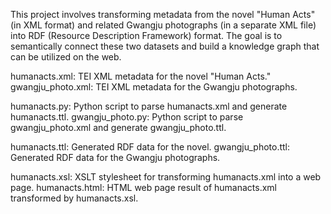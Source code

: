 This project involves transforming metadata from the novel "Human Acts" (in XML format) and related Gwangju photographs (in a separate XML file) into RDF (Resource Description Framework) format. The goal is to semantically connect these two datasets and build a knowledge graph that can be utilized on the web.

humanacts.xml: TEI XML metadata for the novel "Human Acts."
gwangju_photo.xml: TEI XML metadata for the Gwangju photographs.

humanacts.py: Python script to parse humanacts.xml and generate humanacts.ttl.
gwangju_photo.py: Python script to parse gwangju_photo.xml and generate gwangju_photo.ttl.

humanacts.ttl: Generated RDF data for the novel.
gwangju_photo.ttl: Generated RDF data for the Gwangju photographs.

humanacts.xsl: XSLT stylesheet for transforming humanacts.xml into a web page.
humanacts.html: HTML web page result of humanacts.xml transformed by humanacts.xsl.
